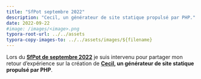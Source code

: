 ```yaml
---
title: "SfPot septembre 2022"
description: "Cecil, un générateur de site statique propulsé par PHP."
date: 2022-09-22
#image: /images/<image>.png
typora-root-url: ../../assets
typora-copy-images-to: ../../assets/images/${filename}
---
```


Lors du **[SfPot de septembre 2022](https://www.meetup.com/fr-FR/afsy-sfpot/events/288473368/)** je suis intervenu pour partager mon retour d’expérience sur la création de **[Cecil](https://cecil.app), un générateur de site statique propulsé par PHP**.

<!--break-->
